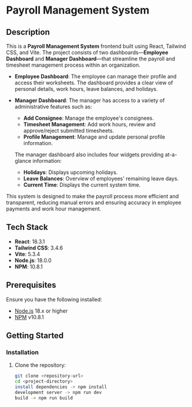 # Payroll Management System

## Description
This is a **Payroll Management System** frontend built using React, Tailwind CSS, and Vite. The project consists of two dashboards—**Employee Dashboard** and **Manager Dashboard**—that streamline the payroll and timesheet management process within an organization.

- **Employee Dashboard**: The employee can manage their profile and access their worksheets. The dashboard provides a clear view of personal details, work hours, leave balances, and holidays.

- **Manager Dashboard**: The manager has access to a variety of administrative features such as:
  - **Add Consignee**: Manage the employee's consignees.
  - **Timesheet Management**: Add work hours, review and approve/reject submitted timesheets.
  - **Profile Management**: Manage and update personal profile information.
  
  The manager dashboard also includes four widgets providing at-a-glance information:
  - **Holidays**: Displays upcoming holidays.
  - **Leave Balances**: Overview of employees' remaining leave days.
  - **Current Time**: Displays the current system time.

This system is designed to make the payroll process more efficient and transparent, reducing manual errors and ensuring accuracy in employee payments and work hour management.

## Tech Stack
- **React**: 18.3.1
- **Tailwind CSS**: 3.4.6
- **Vite**: 5.3.4
- **Node.js**: 18.0.0
- **NPM**: 10.8.1

## Prerequisites
Ensure you have the following installed:
- [Node.js](https://nodejs.org/) 18.x or higher
- [NPM](https://www.npmjs.com/) v10.8.1

## Getting Started

### Installation
1. Clone the repository:
   ```bash
   git clone <repository-url>
   cd <project-directory>
   install dependencies -> npm install
   development server -> npm run dev
   build -> npm run build